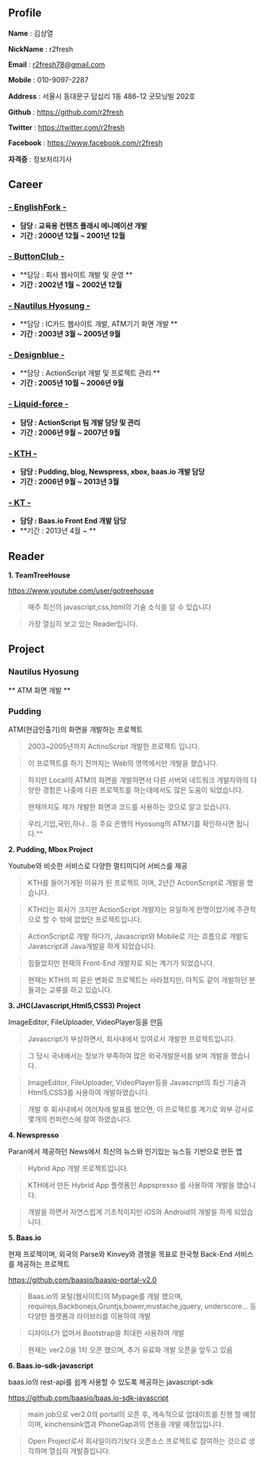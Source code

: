 ## Profile

**Name** : 김상열

**NickName**  : r2fresh

**Email** : r2fresh78@gmail.com

**Mobile** : 010-9097-2287

**Address** : 서울시 동대문구 답십리 1동 486-12 굿모닝빌 202호

**Github** : https://github.com/r2fresh

**Twitter** : https://twitter.com/r2fresh

**Facebook** : https://www.facebook.com/r2fresh

**자격증** : 정보처리기사

## Career

### [- EnglishFork -](http://www.englishfork.co.kr)

- **담당 : 교육용 컨텐츠 플래시 에니메이션 개발**
- **기간 : 2000년 12월 ~ 2001년 12월**

### [- ButtonClub -](http://buttonclub.com)

- **담당 : 회사 웹사이트 개발 및 운영 **
- **기간 : 2002년 1월 ~ 2002년 12월**

### [- Nautilus Hyosung -](http://www.nautilus.hyosung.co.kr)

- **담당 : IC카드 웹사이트 개발, ATM기기 화면 개발 **
- **기간 : 2003년 3월 ~ 2005년 9월**

### [- Designblue -](http://www.designblue.co.kr)

- **담당 : ActionScript 개발 및 프로젝트 관리 **
- **기간 : 2005년 10월 ~ 2006년 9월**

### [- Liquid-force -](http://liquid-force.co.kr)

- **담당 : ActionScript 팀 개발 담당 및 관리**
- **기간 : 2006년 9월 ~ 2007년 9월**

### [- KTH -](http://www.kthcorp.com)

- **담당 : Pudding, blog, Newspress, xbox, baas.io 개발 담당**
- **기간 : 2006년 9월 ~ 2013년 3월**

### [- KT -](http://www.kthcorp.com)

- **담당 : Baas.io Front End 개발 담당**
- **기간 : 2013년 4월 ~ **


## Reader

**1. TeamTreeHouse**

https://www.youtube.com/user/gotreehouse

>매주 최신의 javascript,css,html의 기술 소식을 알 수 있습니다

>가장 열심히 보고 있는 Reader입니다.


## Project

### Nautilus Hyosung

** ATM 화면 개발 **

### Pudding




ATM(현금인출기)의 화면을 개발하는 프로젝트

>2003~2005년까지 ActinoScript 개발한 프로젝트 입니다.

>이 프로젝트를 하기 전까지는 Web의 영역에서만 개발을 했습니다.

>하지만 Local의 ATM의 화면을 개발하면서 다른 서버와 네트워크 개발자와의 다양한 경험은 나중에 다른 프로젝트를 하는데에서도 많은 도움이 되었습니다.

>현재까지도 제가 개발한 화면과 코드를 사용하는 것으로 알고 있습니다.

>우리,기업,국민,하나.. 등 주요 은행의 Hyosung의 ATM기를 확인하시면 됩니다.^^

**2. Pudding, Mbox Project**

Youtube와 비슷한 서비스로 다양한 멀티미디어 서비스를 제공

>KTH를 들어가게된 이유가 된 프로젝트 이며, 2년간 ActionScript로 개발을 했습니다.

>KTH라는 회사가 크지만 ActionScript 개발자는 유일하게 한명이었기에 주관적으로 할 수 밖에 없었던 프로젝트입니다.

>ActionScript로 개발 하다가, Javascript와 Mobile로 가는 흐름으로 개발도 Javascript과 Java개발을 하게 되었습니다.

>힘들었지만 현재의 Front-End 개발자로 되는 계기가 되었습니다.

>현재는 KTH의 피 묻은 변화로 프로젝트는 사라졌지만, 아직도 같이 개발하던 분들과는 교류를 하고 있습니다.

**3. JHC(Javascript,Html5,CSS3) Project**

ImageEditor, FileUploader, VideoPlayer등을 만듬

>Javascript가 부상하면서, 회사내에서 잉여로서 개발한 프로젝트입니다.

>그 당시 국내에서는 정보가 부족하여 많은 외국개발문서를 보며 개발을 했습니다.

>ImageEditor, FileUploader, VideoPlayer등을 Javascript의 최신 기술과 Html5,CSS3를 사용하여 개발하였습니다.

>개발 후 회사내에서 여러차례 발표를 했으면, 이 프로젝트를 계기로 외부 강사로 몇개의 컨퍼런스에 참여 하였습니다.

**4. Newspresso**

Paran에서 제공하던 News에서 최신의 뉴스와 인기있는 뉴스등 기반으로 만든 앱

>Hybrid App 개발 프로젝트입니다.

>KTH에서 만든 Hybrid App 플랫폼인 Appspresso 를 사용하여 개발을 했습니다.

>개발을 하면서 자연스럽게 기초적이지만 iOS와 Android의 개발을 하게 되었습니다.

**5. Baas.io**

현재 프로젝이며, 외국의 Parse와 Kinvey와 경쟁을 목표로 한국형 Back-End 서비스를 제공하는 프로젝트

https://github.com/baasio/baasio-portal-v2.0

>Baas.io의 포털(웹사이트)의 Mypage를 개발 했으며, requirejs,Backbonejs,Gruntjs,bower,mustache,jquery, underscore... 등 다양한 플랫폼과 라이브러를 이용하여 개발

>디자이너가 없어서 Bootstrap을 최대한 사용하여 개발

>현재는 ver2.0을 1차 오픈 했으며, 추가 유료화 개발 오픈을 앞두고 있음

**6. Baas.io-sdk-javascript**

baas.io의 rest-api를 쉽게 사용할 수 있도록 제공하는 javascript-sdk

https://github.com/baasio/baas.io-sdk-javascript

>main job으로 ver2.0의 portal의 오픈 후, 계속적으로 업데이트를 진행 할 예정이며, kinchensink앱과 PhoneGap과의 연동을 개발 예정입입니다.

>Open Project로서 회사일이라기보다 오픈소스 프로젝트로 참여하는 것으로 생각하며 열심히 개발중입니다.

